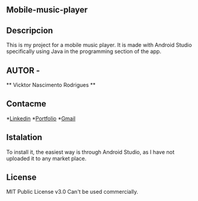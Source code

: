 ## Mobile-music-player

## Descripcion

This is my project for a mobile music player. It is made with Android Studio specifically using Java in the programming section of the app.

## AUTOR -
** Vicktor Nascimento Rodrigues **

## Contacme
*[Linkedin](https://www.linkedin.com/in/vicktor-nascimento-rodrigues-a1817825a/)
*[Portfolio](https://vicktorwork.000webhostapp.com)
*[Gmail](vicktornascimento@gmail.com)

## Istalation 
To install it, the easiest way is through Android Studio, as I have not uploaded it to any market place.

## License
MIT Public License v3.0
Can't be used commercially.
